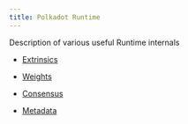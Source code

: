```yaml
---
title: Polkadot Runtime
---
```


Description of various useful Runtime internals

- [Extrinsics](id-extrinsics.html)

- [Weights](id-weights.html)

- [Consensus](id-consensus.html)

- [Metadata](sect-metadata.html)
